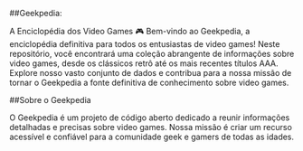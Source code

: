 ##Geekpedia: 

A Enciclopédia dos Video Games 🎮
Bem-vindo ao Geekpedia, a enciclopédia definitiva para todos os entusiastas de video games! Neste repositório, você encontrará uma coleção abrangente de informações sobre video games, desde os clássicos retrô até os mais recentes títulos AAA. Explore nosso vasto conjunto de dados e contribua para a nossa missão de tornar o Geekpedia a fonte definitiva de conhecimento sobre video games.

##Sobre o Geekpedia

O Geekpedia é um projeto de código aberto dedicado a reunir informações detalhadas e precisas sobre video games. Nossa missão é criar um recurso acessível e confiável para a comunidade geek e gamers de todas as idades.

